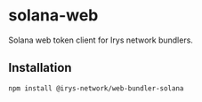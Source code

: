 # solana-web

Solana web token client for Irys network bundlers.

## Installation

```sh
npm install @irys-network/web-bundler-solana
```
